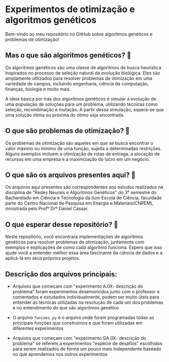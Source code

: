 # Experimentos de otimização e algoritmos genéticos

Bem-vindo ao meu repositório no GitHub sobre algoritmos genéticos e problemas de otimização!

## Mas o que são algoritmos genéticos? &#x1F914;
Os algoritmos genéticos são uma classe de algoritmos de busca heurística inspirados no processo de seleção natural da evolução biológica. Eles são amplamente utilizados para resolver problemas de otimização em uma variedade de campos, incluindo engenharia, ciência da computação, finanças, biologia e muito mais.

A ideia básica por trás dos algoritmos genéticos é simular a evolução de uma população de soluções para um problema, utilizando técnicas como seleção, recombinação e mutação. A partir dessa simulação, espera-se que uma solução ótima ou próxima do ótimo seja encontrada.

## O que são problemas de otimização? &#x1F914;
Os problemas de otimização são aqueles em que se busca encontrar o valor máximo ou mínimo de uma função, sujeita a determinadas restrições. Alguns exemplos incluem a otimização de rotas de entrega, a alocação de recursos em uma empresa e a maximização do lucro em um negócio.

## O que são os arquivos presentes aqui? &#x1F914;
Os arquivos aqui presentes são correspondentes aos estudos realizados na disciplina de "Redes Neurais e Algoritmos Genéticos" do 3° semestre do Bacherelado em Ciência e Tecnologia da Ilum Escola de Ciência, faculdade parte do Centro Nacional de Pesquisa em Energia e Materiais(CNPEM), ministrada pelo Profº Drº Daniel Cassar.

## O que esperar desse repositório? &#x1F914;
Neste repositório, você encontrará implementações de algoritmos genéticos para resolver problemas de otimização, juntamente com exemplos e explicações de como cada algoritmo funciona. Espero que isso ajude você a entender melhor essa área fascinante da ciência de dados e a aplicá-la em seus próprios projetos.

## Descrição dos arquivos principais:
- Arquivos que começam com "experimento A.0X- descrição do problema" foram experimentos desenvolvidos junto com o professor e comentados e estudados individualmente, podem ser muito úteis para entender as técnicas utilizadas na resolução de cada um dos problemas e no entendimento do que são algoritmos genético

- O arquivo `funcoes.py` é o arquivo onde foram programadas todas as principais funções que construímos e que foram utilizadas em diferentes experimentos

- Arquivos que começam com "experimento GA.0X- descrição do problema" se referem a experimentos "espécie de desafios" escolhidos para serem realizados de forma um pouco mais independente baseado no que aprendemos nos outros experimentos
